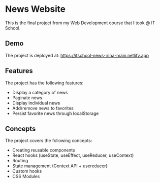 # News Website

This is the final project from my Web Development course that I took @ IT School.

## Demo

The project is deployed at: https://itschool-news-irina-main.netlify.app

## Features

The project has the following features:
* Display a category of news
* Paginate news
* Display individual news
* Add/remove news to favorites
* Persist favorite news through localStorage

## Concepts

The project covers the following concepts:
* Creating reusable components
* React hooks (useState, useEffect, useReducer, useContext)
* Routing
* State management (Context API + usereducer)
* Custom hooks
* CSS Modules
